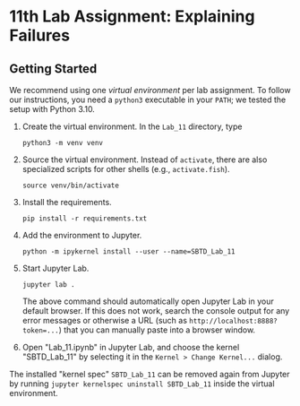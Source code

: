 # 11th Lab Assignment: Explaining Failures

## Getting Started

We recommend using one *virtual environment* per lab assignment.
To follow our instructions, you need a `python3` executable in your `PATH`; we tested the setup with Python 3.10.

1. Create the virtual environment.
   In the `Lab_11` directory, type
   
   ```shell
   python3 -m venv venv
   ```
2. Source the virtual environment. Instead of `activate`, there are also specialized scripts for other shells (e.g., `activate.fish`).
   
   ```shell
   source venv/bin/activate
   ```
3. Install the requirements.
   
   ```shell
   pip install -r requirements.txt
   ```
4. Add the environment to Jupyter.

   ```shell
   python -m ipykernel install --user --name=SBTD_Lab_11
   ```
5. Start Jupyter Lab.

   ```shell
   jupyter lab .
   ```
   
   The above command should automatically open Jupyter Lab in your default browser.
   If this does not work, search the console output for any error messages or otherwise a URL (such as `http://localhost:8888?token=...`) that you can manually paste into a browser window.
6. Open "Lab_11.ipynb" in Jupyter Lab, and choose the kernel "SBTD_Lab_11" by selecting it in the `Kernel > Change Kernel...` dialog.

The installed "kernel spec" `SBTD_Lab_11` can be removed again from Jupyter by running `jupyter kernelspec uninstall SBTD_Lab_11` inside the virtual environment.

